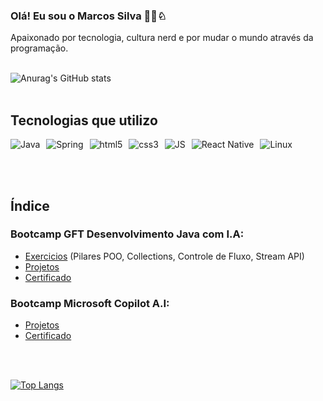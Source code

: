 ### Olá! Eu sou o Marcos Silva 👨‍💻♘

Apaixonado por tecnologia, cultura nerd e por mudar o mundo através da programação.<br><br>


![Anurag's GitHub stats](https://github-readme-stats.vercel.app/api?username=N3onKn1gh7&show_icons=true&theme=tokyonight)<br><br>


## Tecnologias que utilizo


<div style="display: flex;">

  <img alt="Java" src="https://img.shields.io/badge/Java-ED8B00?style=for-the-badge&logo=openjdk&logoColor=white" style="margin-right: 10px;" />

  <img alt="Spring" src="https://img.shields.io/badge/Spring-6DB33F?style=for-the-badge&logo=spring&logoColor=white" style="margin-right: 10px;" />

   <img alt="html5" src="https://img.shields.io/badge/HTML5-E34F26?style=for-the-badge&logo=html5&logoColor=white" style="margin-right: 10px;" />
   
   <img alt="css3" src="https://img.shields.io/badge/CSS3-1572B6?style=for-the-badge&logo=css3&logoColor=white" style="margin-right: 10px;" />

   <img alt="JS" src="https://img.shields.io/badge/JavaScript-F7DF1E?style=for-the-badge&logo=javascript&logoColor=black" style="margin-right: 10px;" />

   <img alt="React Native" src="https://img.shields.io/badge/React_Native-20232A?style=for-the-badge&logo=react&logoColor=61DAFB" style="margin-right: 10px;" />

   <img alt="Linux" src="https://img.shields.io/badge/Linux-FCC624?style=for-the-badge&logo=linux&logoColor=black" style="margin-right: 10px;" />
</div>

<br><br>

## Índice

### Bootcamp GFT Desenvolvimento Java com I.A:<br>

- [Exercicios](https://github.com/N3onKn1gh7/Estudos/tree/main/java/java_exercicios_Dio) (Pilares POO, Collections, Controle de Fluxo, Stream API)
- [Projetos](https://github.com/N3onKn1gh7/Estudos/tree/main/java/java_projetos_Dio)
- [Certificado](https://hermes.dio.me/certificates/HAK4QLRF.pdf)


### Bootcamp Microsoft Copilot A.I:<br>
- [Projetos](https://github.com/N3onKn1gh7/Estudos/tree/main/bootcamps/Bootcamp_microsoft_dio)
- <a href="https://hermes.dio.me/certificates/JXQ0DX2F.pdf" target="_blank">Certificado</a>





<br><br>

[![Top Langs](https://github-readme-stats.vercel.app/api/top-langs/?username=N3onKn1gh7)](https://github.com/anuraghazra/github-readme-stats)








